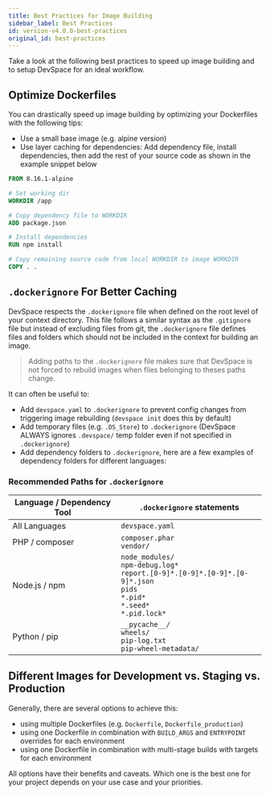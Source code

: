 ```yaml
---
title: Best Practices for Image Building
sidebar_label: Best Practices
id: version-v4.0.0-best-practices
original_id: best-practices
---
```


Take a look at the following best practices to speed up image building and to setup DevSpace for an ideal workflow.

## Optimize Dockerfiles
You can drastically speed up image building by optimizing your Dockerfiles with the following tips:
- Use a small base image (e.g. alpine version)
- Use layer caching for dependencies: Add dependency file, install dependencies, then add the rest of your source code as shown in the example snippet below

```Dockerfile
FROM 8.16.1-alpine

# Set working dir
WORKDIR /app

# Copy dependency file to WORKDIR
ADD package.json

# Install dependencies
RUN npm install

# Copy remaining source code from local WORKDIR to image WORKDIR
COPY . .
```

## `.dockerignore` For Better Caching
DevSpace respects the `.dockerignore` file when defined on the root level of your context directory. This file follows a similar syntax as the `.gitignore` file but instead of excluding files from git, the `.dockerignore` file defines files and folders which should not be included in the context for building an image. 

> Adding paths to the `.dockerignore` file makes sure that DevSpace is not forced to rebuild images when files belonging to theses paths change.

It can often be useful to:
- Add `devspace.yaml` to `.dockerignore` to prevent config changes from triggering image rebuilding (`devspace init` does this by default)
- Add temporary files (e.g. `.DS_Store`) to `.dockerignore` (DevSpace ALWAYS ignores `.devspace/` temp folder even if not specified in `.dockerignore`)
- Add dependency folders to `.dockerignore`, here are a few examples of dependency folders for different languages:

### Recommended Paths for `.dockerignore`
| Language / Dependency Tool | `.dockerignore` statements                                                                                    |
| ------------------------------------------------------------------- | ---------------------------------------------------------------------------------------------------- |
| All Languages | `devspace.yaml` |
| PHP / composer | `composer.phar`<br>`vendor/` |
| Node.js / npm | `node_modules/`<br>`npm-debug.log*`<br>`report.[0-9]*.[0-9]*.[0-9]*.[0-9]*.json`<br>`pids`<br>`*.pid*`<br>`*.seed*`<br>`*.pid.lock*` |
| Python / pip | `__pycache__/`<br>`wheels/`<br>`pip-log.txt`<br>`pip-wheel-metadata/` |


## Different Images for Development vs. Staging vs. Production
Generally, there are several options to achieve this:
- using multiple Dockerfiles (e.g. `Dockerfile`, `Dockerfile_production`)
- using one Dockerfile in combination with `BUILD_ARGS` and `ENTRYPOINT` overrides for each environment
- using one Dockerfile in combination with multi-stage builds with targets for each environment

All options have their benefits and caveats. Which one is the best one for your project depends on your use case and your priorities.
